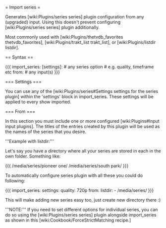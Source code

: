 = Import series =

Generates [wiki:Plugins/series series] plugin configuration from any (upgraded) input. Using this doesn't prevent configuring [wiki:Plugins/series series] plugin additionally. 

Most commonly used with [wiki:Plugins/thetvdb_favorites thetvdb_favorites], [wiki:Plugins/trakt_list trakt_list], or [wiki:Plugins/listdir listdir].

== Syntax ==

{{{
import_series:
  [settings]:
    # any series option
    # e.g. quality, timeframe etc
  from:
    # any input(s)
}}}

=== Settings ===

You can use any of the [wiki:Plugins/series#Settings settings for the series plugin] within the 'settings' block in import_series. These settings will be applied to every show imported.

=== From ===

In this section you must include one or more configured [wiki:Plugins#Input input plugins]. The titles of the entries created by this plugin will be used as the names of the series that you desire.


'''Example with listdir:'''

Let's say you have a directory where all your series are stored in each in the own folder. Something like:

{{{
/media/series/pioneer one/
/media/series/south park/
}}}

To automatically configure series plugin with all these you could do following:

{{{
import_series:
  settings:
    quality: 720p
  from:
    listdir:
      - /media/series/
}}}

This will make adding new series easy too, just create new directory there :)

'''NOTE:''' If you need to set different options for individual series, you can do so using the [wiki:Plugins/series series] plugin alongside import_series as shown in this [wiki:Cookbook/ForceStrictMatching recipe.]